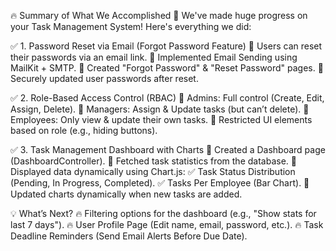 🔥 Summary of What We Accomplished  🚀
We've made huge progress on your Task Management System! Here's everything we did:

✅ 1. Password Reset via Email (Forgot Password Feature)
🔹 Users can reset their passwords via an email link.
🔹 Implemented Email Sending using MailKit + SMTP.
🔹 Created "Forgot Password" & "Reset Password" pages.
🔹 Securely updated user passwords after reset.

✅ 2. Role-Based Access Control (RBAC)
🔹 Admins: Full control (Create, Edit, Assign, Delete).
🔹 Managers: Assign & Update tasks (but can’t delete).
🔹 Employees: Only view & update their own tasks.
🔹 Restricted UI elements based on role (e.g., hiding buttons).

✅ 3. Task Management Dashboard with Charts
🔹 Created a Dashboard page (DashboardController).
🔹 Fetched task statistics from the database.
🔹 Displayed data dynamically using Chart.js:
✅ Task Status Distribution (Pending, In Progress, Completed).
✅ Tasks Per Employee (Bar Chart).
🔹 Updated charts dynamically when new tasks are added.

💡 What’s Next?
🔥 Filtering options for the dashboard (e.g., "Show stats for last 7 days").
🔥 User Profile Page (Edit name, email, password, etc.).
🔥 Task Deadline Reminders (Send Email Alerts Before Due Date).
